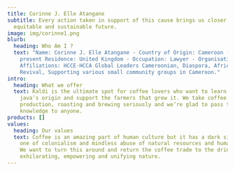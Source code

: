 ```yaml
---
title: Corinne J. Elle Atangane
subtitle: Every action taken in support of this cause brings us closer to a more
  equitable and sustainable future.
image: img/corinne1.png
blurb:
  heading: Who Am I ?
  text: "Name: Corinne J. Elle Atangane - Country of Origin: Cameroon - Country of
    present Residence: United Kingdom - Occupation: Lawyer - Organisational
    Affiliations: HCCE-HCCA Global Leaders Cameroonian, Diaspora, African
    Revival, Supporting various small community groups in Cameroon."
intro:
  heading: What we offer
  text: Kaldi is the ultimate spot for coffee lovers who want to learn about their
    java’s origin and support the farmers that grew it. We take coffee
    production, roasting and brewing seriously and we’re glad to pass that
    knowledge to anyone.
products: []
values:
  heading: Our values
  text: Coffee is an amazing part of human culture but it has a dark side too –
    one of colonialism and mindless abuse of natural resources and human lives.
    We want to turn this around and return the coffee trade to the drink’s
    exhilarating, empowering and unifying nature.
---
```


